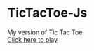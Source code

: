 # TicTacToe-Js
My version of Tic Tac Toe <br>
[Click here to play](https://mariuscristianpop.github.io/TicTacToe-Js/)
